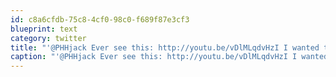 ```yaml
---
id: c8a6cfdb-75c8-4cf0-98c0-f689f87e3cf3
blueprint: text
category: twitter
title: "'@PHHjack Ever see this: http://youtu.be/vDlMLqdvHzI I wanted to build a PTO-powered blender on my last Land Cruiser"
caption: "'@PHHjack Ever see this: http://youtu.be/vDlMLqdvHzI I wanted to build a PTO-powered blender on my last Land Cruiser"
---
```

